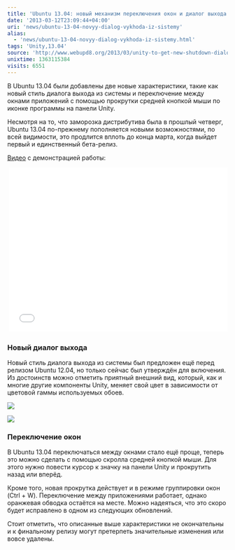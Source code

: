 ```yaml
---
title: 'Ubuntu 13.04: новый механизм переключения окон и диалог выхода из системы'
date: '2013-03-12T23:09:44+04:00'
uri: 'news/ubuntu-13-04-novyy-dialog-vykhoda-iz-sistemy'
alias: 
  - 'news/ubuntu-13-04-novyy-dialog-vykhoda-iz-sistemy.html'
tags: 'Unity,13.04'
source: 'http://www.webupd8.org/2013/03/unity-to-get-new-shutdown-dialogs.html'
unixtime: 1363115384
visits: 6551
---
```

В Ubuntu 13.04 были добавлены две новые характеристики, такие как новый стиль диалога выхода из системы и переключение между окнами приложений с помощью прокрутки средней кнопкой мыши по иконке программы на панели Unity.

Несмотря на то, что заморозка дистрибутива была в прошлый четверг, Ubuntu 13.04 по-прежнему пополняется новыми возможностями, по всей видимости, это продлится вплоть до конца марта, когда выйдет первый и единственный бета-релиз.

[Видео](https://www.youtube.com/watch?v=fPdrgXEvh3o) с демонстрацией работы:

 <iframe width="500" height="375" src="//www.youtube.com/embed/fPdrgXEvh3o" frameborder="0" allowfullscreen=""></iframe>

### Новый диалог выхода

Новый стиль диалога выхода из системы был предложен ещё перед релизом Ubuntu 12.04, но только сейчас был утверждён для включения. Из достоинств можно отметить приятный внешний вид, который, как и многие другие компоненты Unity, меняет свой цвет в зависимости от цветовой гаммы используемых обоев.

[![](img/2013/03/12/23-00/ubuntu-13-04-8551689257-o.jpg)](img/2013/03/12/23-00/ubuntu-13-04-8551689257-o.jpg)

[![](img/2013/03/12/23-00/ubuntu-13-04-2-8552790388-o.jpg)](img/2013/03/12/23-00/ubuntu-13-04-2-8552790388-o.jpg)

### Переключение окон

В Ubuntu 13.04 переключаться между окнами стало ещё проще, теперь это можно сделать с помощью скролла средней кнопкой мыши. Для этого нужно повести курсор к значку на панели Unity и прокрутить назад или вперёд.

Кроме того, новая прокрутка действует и в режиме группировки окон (Ctrl + W). Переключение между приложениями работает, однако оранжевая обводка остаётся на месте. Можно надеяться, что это скоро будет исправлено в одном из следующих обновлений.

Стоит отметить, что описанные выше характеристики не окончательны и к финальному релизу могут претерпеть значительные изменения или вовсе удалены.
